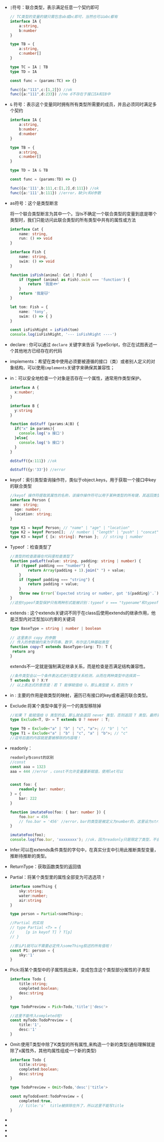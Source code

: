 - `|`符号：联合类型，表示满足任意一个契约即可

  ```typescript
  // TC类型的变量的键只需包含ab或bc即可，当然也可以abc都有
  interface IA {
      a:string,
      b:number
  }
  
  type TB = {
      a:string,
      c:number[]
  }
  
  type TC = IA | TB
  type TD = IA
  
  const func = (params:TC) => {}
  
  func({a:"111",c:[1,2]}) //ok
  func({a:"111",d:233}) //no d不存在于接口IA和IB中
  ```

  

- `&` 符号：表示这个变量同时拥有所有类型所需要的成员，并且必须同时满足多个契约

  ```typescript
  interface IA {
      a:string,
      b:number,
      d:number
  }
  
  type TB = {
      a:string,
      c:number[]
  }
  
  type TD = IA & TB
  
  const func = (params:TD) => {}
  
  func({a:'111',b:111,c:[1,2],d:111}) //ok
  func({a:'111',b:111}) //error，缺少c和d参数
  ```

- as符号：这个是类型断言

  将一个联合类型断言为其中一个。当ts不确定一个联合类型的变量到底是哪个类型时，我们只能访问此联合类型的所有类型中共有的属性或方法

  ```typescript
  interface Cat {
      name: string,
      run: () => void
  }
  
  interface Fish {
      name: string,
      swim: () => void
  }
  
  function isFish(animal: Cat | Fish) {
      if (typeof (animal as Fish).swim === 'function') {
          return '我是🐟'
      }
      return '我是🐱'
  }
  
  let tom: Fish = {
      name: 'tony',
      swim: () => { }
  }
  
  const isFishRight = isFish(tom)
  console.log(isFishRight, '--- isFishRight ----')
  
  ```

  

- declare : 你可以通过 `declare` 关键字来告诉 TypeScript，你正在试图表述一个其他地方已经存在的代码

- implements：希望在类中使用必须要被遵循的接口（类）或者别人定义的对象结构，可以使用`implements`关键字来确保其兼容性；

  

- in：可以安全地检查一个对象是否存在一个属性，通常用作类型保护。

  ```typescript
  interface A {
    x:number;
  }
  
  interface B {
    y:string
  }
  
  function doStuff (params:A|B) {
    if("x" in params){
      console.log('a 接口')
    }else{
      console.log('b 接口')
    }
  }
  
  doStuff({x:111}) //ok
  
  doStuff({y:'33'}) //error
  ```
  
  
  
- keyof：索引类型查询操作符，类似于object.keys，用于获取一个接口中key的联合类型

  ```typescript
  //keyof 操作符提取其属性的名称，该操作操作符可以用于某种类型的所有键，其返回类型是联合类型
  interface Person {
  name: string;
    age: number;
    location: string;
  }
  
  type K1 = keyof Person; // "name" | "age" | "location"
  type K2 = keyof Person[];  // number | "length" | "push" | "concat" | ...
  type K3 = keyof { [x: string]: Person };  // string | number
  ```
  
  
  
- Typeof ：检查类型了

  ```typescript
  //类型的检查直接在代码里检查类型了
  function padLeft(value: string, padding: string | number) {
    if (typeof padding === "number") {
          return Array(padding + 1).join(" ") + value;
      }
      if (typeof padding === "string") {
          return padding + value;
      }
      throw new Error(`Expected string or number, got '${padding}'.`);
  }
  //这些typeof类型保护只有两种形式能被识别：typeof v === "typename"和typeof v !== "typename"，"typename"必须是"number"，"string"，"boolean"或"symbol"。 但是TypeScript并不会阻止你与其它字符串比较，语言不会把那些表达式识别为类型保护
  ```
  
- extends : 这个extends关键词不同于在class后使用extends的继承作用，他是泛型内对泛型加以约束的关键词

  ```typescript
  type BaseType = string | number | boolean
   
  // 这里表示 copy 的参数
  // 传入的参数被约束为字符串、数字、布尔这几种基础类型
  function copy<T extends BaseType>(arg: T): T {
   return arg
  }
  ```

  extends不一定就是强制满足继承关系，而是检查是否满足结构兼容性。

  ```typescript
  //条件类型会以一个条件表达式进行类型关系检测，从而在两种类型中选择其一
  T extends U ? X:Y
  // 以上表达式的意思是：若 T 能够赋值给 U，那么类型是 X，否则为 Y
  ```

  

- in : 主要的作用是做类型的映射，遍历已有接口的key或者遍历联合类型。

- Exclude:将某个类型中属于另一个的类型移除掉

  ```typescript
  //如果 T 能赋值给 U 类型的话，那么就会返回 never 类型，否则返回 T 类型。最终实现的效果就是将 T 中某些属于 U 的类型移除掉。
  type Exclude<T, U> = T extends U ? never : T;
  
  type T0 = Exclude<"a" | "b" | "c", "a">; // "b" | "c"
  type T1 = Exclude<"a" | "b" | "c", "a" | "b">; // "c"
  //逗号后面的内容就是要被移除的内容哦！
  ```

  

- readonly：

  ```typescript
  readonly与const的区别
  //const
  const aaa = 1323
  aaa = 444 //error ，const不允许变量重新赋值，使用let可以
  
  
  const foo: {
      readonly bar: number;
  } = {
      bar: 222
  }
  
  function imutateFoo(foo: { bar: number }) {
      foo.bar = 456
      // foo.bar = '456' //error，bar的类型是被定义为number的，这里设为string就会报错
  }
  
  imutateFoo(foo);
  console.log(foo.bar, 'xxxxxxxx'); //ok，因为readonly只是限定了类型，不会限定变量赋值。
  
  ```

  

- Infer:可以在extends条件类型的字句中，在真实分支中引用此推断类型变量，推断待推断的类型。

- ReturnType<T>：获取函数类型的返回值

- Partial：将某个类型里的属性全部变为可选选项 `?`

  ```typescript
  interface someThing {
      sky:string;
      water:number;
      air:string
  }
  
  type person = Partial<someThing>;
  
  //Partial 的实现
  // type Partial <T> = {
  //     [p in keyof T] ? T[p]
  // }
  
  //那么P1就可以不需要必定传入someThing叙述的所有值啦！
  const P1: person = {
      sky:'1'
  }
  ```

- Pick:将某个类型中的子属性挑出来，变成包含这个类型部分属性的子类型

  ```typescript
  interface Todo {
      title:string;
      completed:boolean;
      desc:string
  }
  
  type TodoPreview = Pick<Todo,'title'|'desc'>
  
  //这里不能传入completed啦!
  const myTodo:TodoPreview = {
      title:'1',
      desc:'1'
  }
  ```

  

- Omit:使用T类型中除了K类型的所有属性,来构造一个新的类型(通俗理解就是除了x属性外，其他均属性组成一个新的类型)

  ```typescript
  interface Todo {
      title:string;
      completed:boolean;
      desc:string
  }
  
  type TodoPreview = Omit<Todo,'desc'|'title'>
  
  const myTodoEvent:TodoPreview = {
      completed:true,
      // title:'s'  title被排除在外了，所以这里不能写title
  }
  ```
  
  
  
- 

- 

- 

- 

  